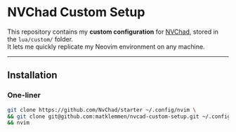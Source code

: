 # NVChad Custom Setup

This repository contains my **custom configuration** for [NVChad](https://nvchad.com), stored in the `lua/custom/` folder.  
It lets me quickly replicate my Neovim environment on any machine.

---

## Installation

### One-liner
```bash
git clone https://github.com/NvChad/starter ~/.config/nvim \
&& git clone git@github.com:matklemmen/nvcad-custom-setup.git ~/.config/nvim/lua/custom \
&& nvim
